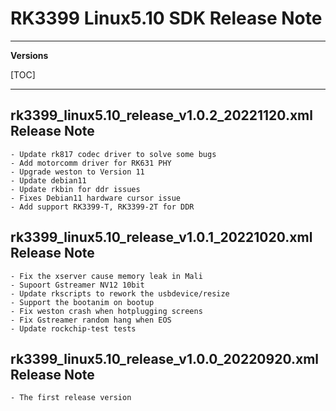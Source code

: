 # RK3399 Linux5.10 SDK Release Note

---

**Versions**

[TOC]

---
## rk3399_linux5.10_release_v1.0.2_20221120.xml Release Note

```
- Update rk817 codec driver to solve some bugs
- Add motorcomm driver for RK631 PHY
- Upgrade weston to Version 11
- Update debian11
- Update rkbin for ddr issues
- Fixes Debian11 hardware cursor issue
- Add support RK3399-T, RK3399-2T for DDR

```

## rk3399_linux5.10_release_v1.0.1_20221020.xml Release Note

```
- Fix the xserver cause memory leak in Mali
- Supoort Gstreamer NV12 10bit
- Update rkscripts to rework the usbdevice/resize
- Support the bootanim on bootup
- Fix weston crash when hotplugging screens
- Fix Gstreamer random hang when EOS
- Update rockchip-test tests
```

## rk3399_linux5.10_release_v1.0.0_20220920.xml Release Note

```
- The first release version
```
